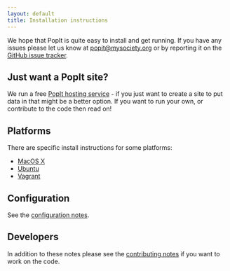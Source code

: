 ```yaml
---
layout: default
title: Installation instructions
---
```


We hope that PopIt is quite easy to install and get running. If you have any issues please let us know at popit@mysociety.org or by reporting it on the [GitHub issue tracker](https://github.com/mysociety/popit/issues).

## Just want a PopIt site?

We run a free [PopIt hosting service](http://popit.mysociety.org/) - if you just want to create a site to put data in that might be a better option. If you want to run your own, or contribute to the code then read on!

## Platforms

There are specific install instructions for some platforms:

  * [MacOS X](macos)
  * [Ubuntu](ubuntu)
  * [Vagrant](vagrant)

## Configuration

See the [configuration notes](/docs/install/configuration).

## Developers

In addition to these notes please see the [contributing notes](/docs/codebase/contributing/) if you want to work on the code.

